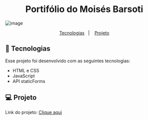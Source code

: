 <h1 align="center"> Portifólio do Moisés Barsoti </h1>

![image](https://github.com/moisesBarsoti/Portifolio/assets/146322015/52d8b82e-ab98-407c-ac95-b16cc12bf583)




<p align="center">
  <a href="#-tecnologias">Tecnologias</a>&nbsp;&nbsp;&nbsp;|&nbsp;&nbsp;&nbsp;
  <a href="#-projeto">Projeto</a>

<br>

## 🚀 Tecnologias

Esse projeto foi desenvolvido com as seguintes tecnologias:

- HTML e CSS
- JavaScript
- API staticForms

## 💻 Projeto

<p>Link do projeto: <a href="https://moisesbarsoti.github.io/Portifolio/">Clique aqui</a><p>
